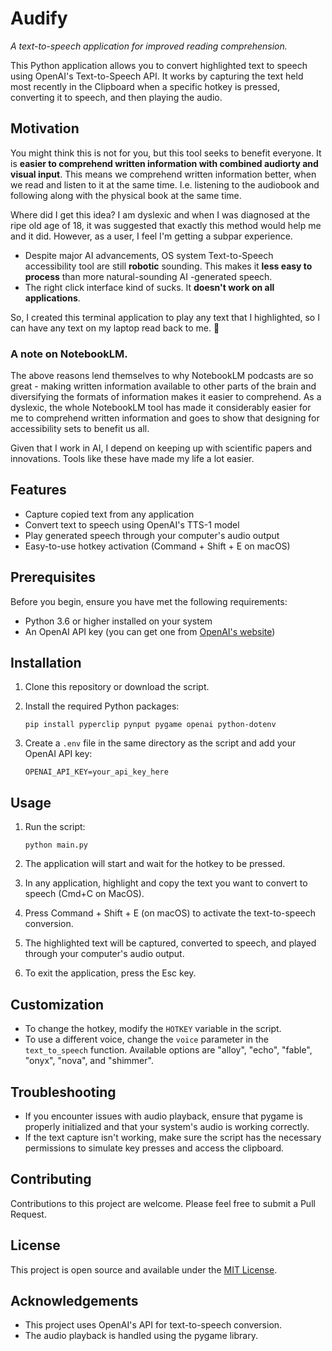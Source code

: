 # Audify
*A text-to-speech application for improved reading comprehension.*

This Python application allows you to convert highlighted text to speech using OpenAI's Text-to-Speech API. It works by capturing the text held most recently in the Clipboard when a specific hotkey is pressed, converting it to speech, and then playing the audio.

## Motivation
You might think this is not for you, but this tool seeks to benefit everyone. It is **easier to comprehend written information with combined audiorty and visual input**. This means we comprehend written information better, when we read and listen to it at the same time. I.e. listening to the audiobook and following along with the physical book at the same time. 

Where did I get this idea? I am dyslexic and when I was diagnosed at the ripe old age of 18, it was suggested that exactly this method would help me and it did. However, as a user, I feel I'm getting a subpar experience. 

- Despite major AI advancements, OS system Text-to-Speech accessibility tool are still **robotic** sounding. This makes it **less easy to process** than more natural-sounding AI -generated speech.
- The right click interface kind of sucks. It **doesn't work on all applications**.

So, I created this terminal application to play any text that I highlighted, so I can have any text on my laptop read back to me. 🍰

### A note on NotebookLM. 
The above reasons lend themselves to why NotebookLM podcasts are so great - making written information available to other parts of the brain and diversifying the formats of information makes it easier to comprehend. As a dyslexic, the whole NotebookLM tool has made it considerably easier for me to comprehend written information and goes to show that designing for accessibility sets to benefit us all.

Given that I work in AI, I depend on keeping up with scientific papers and innovations. Tools like these have made my life a lot easier.

## Features

- Capture copied text from any application 
- Convert text to speech using OpenAI's TTS-1 model
- Play generated speech through your computer's audio output
- Easy-to-use hotkey activation (Command + Shift + E on macOS)

## Prerequisites

Before you begin, ensure you have met the following requirements:

- Python 3.6 or higher installed on your system
- An OpenAI API key (you can get one from [OpenAI's website](https://openai.com/))

## Installation

1. Clone this repository or download the script.

2. Install the required Python packages:

   ```
   pip install pyperclip pynput pygame openai python-dotenv
   ```

3. Create a `.env` file in the same directory as the script and add your OpenAI API key:

   ```
   OPENAI_API_KEY=your_api_key_here
   ```

## Usage

1. Run the script:

   ```
   python main.py
   ```

2. The application will start and wait for the hotkey to be pressed.

3. In any application, highlight and copy the text you want to convert to speech (Cmd+C on MacOS).

4. Press Command + Shift + E (on macOS) to activate the text-to-speech conversion.

5. The highlighted text will be captured, converted to speech, and played through your computer's audio output.

6. To exit the application, press the Esc key.

## Customization

- To change the hotkey, modify the `HOTKEY` variable in the script.
- To use a different voice, change the `voice` parameter in the `text_to_speech` function. Available options are "alloy", "echo", "fable", "onyx", "nova", and "shimmer".

## Troubleshooting

- If you encounter issues with audio playback, ensure that pygame is properly initialized and that your system's audio is working correctly.
- If the text capture isn't working, make sure the script has the necessary permissions to simulate key presses and access the clipboard.

## Contributing

Contributions to this project are welcome. Please feel free to submit a Pull Request.

## License

This project is open source and available under the [MIT License](LICENSE).

## Acknowledgements

- This project uses OpenAI's API for text-to-speech conversion.
- The audio playback is handled using the pygame library.